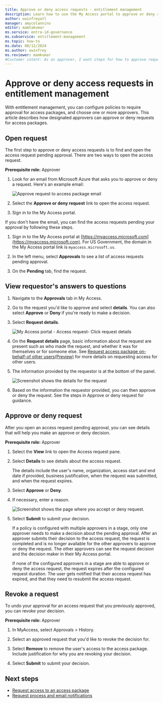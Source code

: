 ```yaml
---
title: Approve or deny access requests - entitlement management
description: Learn how to use the My Access portal to approve or deny requests to an access package in Microsoft Entra entitlement management.
author: owinfreyatl
manager: amycolannino
editor: mamtakumar
ms.service: entra-id-governance
ms.subservice: entitlement-management
ms.topic: how-to
ms.date: 08/12/2024
ms.author: owinfrey
ms.reviewer: mamkumar
#Customer intent: As an approver, I want steps for how to approve requests for access packages so that I can unlock requestors who need to use the resources.
---
```


# Approve or deny access requests in entitlement management

With  entitlement management, you can configure policies to require approval for access packages, and choose one or more approvers. This article describes how designated approvers can approve or deny requests for access packages.

## Open request

The first step to approve or deny access requests is to find and open the access request pending approval. There are two ways to open the access request.

**Prerequisite role:** Approver

1. Look for an email from Microsoft Azure that asks you to approve or deny a request. Here's an example email:

    ![Approve request to access package email](./media/entitlement-management-shared/approver-request-email.png)

1. Select the **Approve or deny request** link to open the access request.

1. Sign in to the My Access portal.

If you don't have the email, you can find the access requests pending your approval by following these steps.

1. Sign in to the My Access portal at [https://myaccess.microsoft.com](https://myaccess.microsoft.com). For US Government, the domain in the My Access portal link is `myaccess.microsoft.us`.

1. In the left menu, select **Approvals** to see a list of access requests pending approval.

1. On the **Pending** tab, find the request.

## View requestor's answers to questions

1. Navigate to the **Approvals** tab in My Access.

1. Go to the request you'd like to approve and select **details**. You can also select **Approve** or **Deny** if you're ready to make a decision.

1. Select **Request details**.

    ![My Access portal - Access request- Click request details](./media/entitlement-management-request-approve/requestor-information-request-details.png)

1. On the **Request details** page, basic information about the request are present such as who made the request, and whether it was for themselves or for someone else. See [Request access package on-behalf-of other users(Preview)](entitlement-management-request-behalf.md) for more details on requesting access for other users.

1. The information provided by the requestor is at the bottom of the panel.

    ![Screenshot shows the details for the request](./media/entitlement-management-request-approve/requestor-information-requestor-answers.png)

1. Based on the information the requestor provided, you can then approve or deny the request. See the steps in Approve or deny request for guidance.

## Approve or deny request

After you open an access request pending approval, you can see details that will help you make an approve or deny decision.

**Prerequisite role:** Approver

1. Select the **View** link to open the Access request pane.

1. Select **Details** to see details about the access request.

    The details include the user's name, organization, access start and end date if provided, business justification, when the request was submitted, and when the request expires.

1. Select **Approve** or **Deny**.

1. If necessary, enter a reason.

    ![Screenshot shows the page where you accept or deny request.](./media/entitlement-management-request-approve/my-access-approve-request.png)

1. Select **Submit** to submit your decision.

    If a policy is configured with multiple approvers in a stage, only one approver needs to make a decision about the pending approval. After an approver submits their decision to the access request, the request is completed and is no longer available for the other approvers to approve or deny the request. The other approvers can see the request decision and the decision maker in their My Access portal.

    If none of the configured approvers in a stage are able to approve or deny the access request, the request expires after the configured request duration. The user gets notified that their access request has expired, and that they need to resubmit the access request.

## Revoke a request

To undo your approval for an access request that you previously approved, you can revoke your decision. 

**Prerequisite role:** Approver

1. In MyAccess, select Approvals > History.

2. Select an approved request that you'd like to revoke the decision for.

3. Select **Remove** to remove the user's access to the access package. Include justification for why you are revoking your decision.

4. Select **Submit** to submit your decision. 

## Next steps

- [Request access to an access package](entitlement-management-request-access.md)
- [Request process and email notifications](entitlement-management-process.md)
